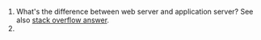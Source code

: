 1. What's the difference between web server and application server? See also [stack overflow answer](https://stackoverflow.com/questions/936197/what-is-the-difference-between-application-server-and-web-server).
2. 